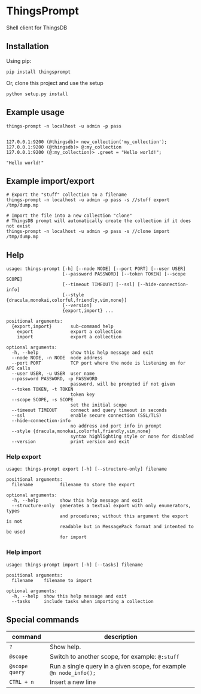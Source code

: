 # ThingsPrompt

Shell client for ThingsDB


## Installation

Using pip:

```shell
pip install thingsprompt
```

Or, clone this project and use the setup

```shell
python setup.py install
```

## Example usage

```shell
things-prompt -n localhost -u admin -p pass


127.0.0.1:9200 (@thingsdb)> new_collection('my_collection');
127.0.0.1:9200 (@thingsdb)> @:my_collection
127.0.0.1:9200 (@:my_collection)> .greet = "Hello world!";

"Hello world!"
```

## Example import/export

```shell
# Export the "stuff" collection to a filename
things-prompt -n localhost -u admin -p pass -s //stuff export /tmp/dump.mp

# Import the file into a new collection "clone"
# ThingsDB prompt will automatically create the collection if it does not exist
things-prompt -n localhost -u admin -p pass -s //clone import /tmp/dump.mp
```

## Help

```
usage: things-prompt [-h] [--node NODE] [--port PORT] [--user USER]
                     [--password PASSWORD] [--token TOKEN] [--scope SCOPE]
                     [--timeout TIMEOUT] [--ssl] [--hide-connection-info]
                     [--style {dracula,monokai,colorful,friendly,vim,none}]
                     [--version]
                     {export,import} ...

positional arguments:
  {export,import}       sub-command help
    export              export a collection
    import              export a collection

optional arguments:
  -h, --help            show this help message and exit
  --node NODE, -n NODE  node address
  --port PORT           TCP port where the node is listening on for API calls
  --user USER, -u USER  user name
  --password PASSWORD, -p PASSWORD
                        password, will be prompted if not given
  --token TOKEN, -t TOKEN
                        token key
  --scope SCOPE, -s SCOPE
                        set the initial scope
  --timeout TIMEOUT     connect and query timeout in seconds
  --ssl                 enable secure connection (SSL/TLS)
  --hide-connection-info
                        no address and port info in prompt
  --style {dracula,monokai,colorful,friendly,vim,none}
                        syntax highlighting style or none for disabled
  --version             print version and exit
```
### Help export

```
usage: things-prompt export [-h] [--structure-only] filename

positional arguments:
  filename          filename to store the export

optional arguments:
  -h, --help        show this help message and exit
  --structure-only  generates a textual export with only enumerators, types
                    and procedures; without this argument the export is not
                    readable but in MessagePack format and intented to be used
                    for import
```

### Help import

```
usage: things-prompt import [-h] [--tasks] filename

positional arguments:
  filename    filename to import

optional arguments:
  -h, --help  show this help message and exit
  --tasks     include tasks when importing a collection
```

## Special commands

command        | description
---------------|----------------------
`?`            | Show help.
`@scope`       | Switch to another scope, for example: `@:stuff`
`@scope query` | Run a single query in a given scope, for example `@n node_info();`
`CTRL + n`     | Insert a new line